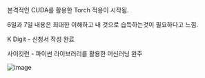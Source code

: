 본격적인 CUDA를 활용한 Torch 적용이 시작됨.

6일과 7일 내용은 최대한 이해하고 내 것으로 습득하는것이 필요하다고 느낌.

K Digit - 신청서 작성 완료 

사이킷런 - 파이썬 라이브러리를 활용한 머신러닝 완주

![image](https://github.com/PocachipMind/TIL/assets/101550112/d8b87839-ede5-4af6-99e3-442a8aba9230)

